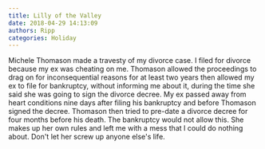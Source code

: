 ```yaml
---
title: Lilly of the Valley
date: 2018-04-29 14:13:09
authors: Ripp
categories: Holiday
---
```


 Michele Thomason made a travesty of my divorce case. I filed for divorce because my ex was cheating on me. Thomason allowed the proceedings to drag on for inconsequential reasons for at least two years then allowed my ex to file for bankruptcy, without informing me about it, during the time she said she was going to sign the divorce decree.  My ex passed away from heart conditions nine days after filing his bankruptcy and before Thomason signed the decree.  Thomason then tried to pre-date a divorce decree for four months before his death. The bankruptcy would not allow this.  She makes up her own rules and left me with a mess that I could do nothing about.  Don't let her screw up anyone else's life.